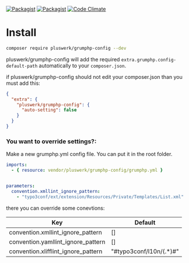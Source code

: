 [![Packagist](https://img.shields.io/packagist/v/pluswerk/grumphp-config.svg?style=flat-square)](https://packagist.org/packages/pluswerk/grumphp-config)
[![Packagist](https://img.shields.io/packagist/l/pluswerk/grumphp-config.svg?style=flat-square)](https://opensource.org/licenses/LGPL-3.0)
[![Code Climate](https://img.shields.io/codeclimate/github/pluswerk/grumphp-xliff-task.svg?style=flat-square)](https://codeclimate.com/github/pluswerk/grumphp-xliff-task)

# Install

````bash
composer require pluswerk/grumphp-config --dev
````

pluswerk/grumphp-config will add the required ``extra.grumphp.config-default-path`` automatically to your ``composer.json``.

if pluswerk/grumphp-config should not edit your composer.json than you must add this:
````json
{
  "extra": {
    "pluswerk/grumphp-config": {
      "auto-setting": false
    }
  }
}
````

### You want to override settings?:


Make a new grumphp.yml config file. You can put it in the root folder.
````yaml
imports:
  - { resource: vendor/pluswerk/grumphp-config/grumphp.yml }


parameters:
  convention.xmllint_ignore_pattern:
    - "typo3conf/ext/extension/Resources/Private/Templates/List.xml"
````

there you can override some conevtions:


| Key                                 | Default                       |
|-------------------------------------|-------------------------------|
| convention.xmllint_ignore_pattern   | []                            |
| convention.yamllint_ignore_pattern  | []                            |
| convention.xlifflint_ignore_pattern | "#typo3conf/l10n/(.*)#"       |
